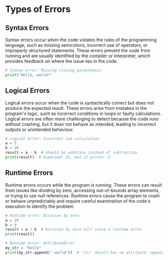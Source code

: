 # **Types of Errors**

## **Syntax Errors**
Syntax errors occur when the code violates the rules of the programming language, such as missing semicolons, incorrect use of operators, or improperly structured statements. These errors prevent the code from running and are usually identified by the compiler or interpreter, which provides feedback on where the issue lies in the code.

```python
# Syntax error: Missing closing parenthesis
print("Hello, world!"
```

## **Logical Errors**
Logical errors occur when the code is syntactically correct but does not produce the expected result. These errors arise from mistakes in the program's logic, such as incorrect conditions in loops or faulty calculations. Logical errors are often more challenging to detect because the code runs without crashing, but it does not behave as intended, leading to incorrect outputs or unintended behaviour.

```python
# Logical error: Incorrect sum calculation
a = 5
b = 10
result = a - b  # Should be addition instead of subtraction
print(result)  # Expected: 15, but it prints -5
```

## **Runtime Errors**
Runtime errors occurs while the program is running. These errors can result from issues like dividing by zero, accessing out-of-bounds array elements, or trying to use null references. Runtime errors cause the program to crash or behave unpredictably and require careful examination of the code's execution to identify the problem.

```python
# Runtime error: Division by zero
a = 10
b = 0
result = a / b  # Division by zero will cause a runtime error
print(result)
```
```python
# Runtime error: AttributeError
my_str = "hello"
print(my_str.append(" world"))  # 'str' object has no attribute 'append'
```